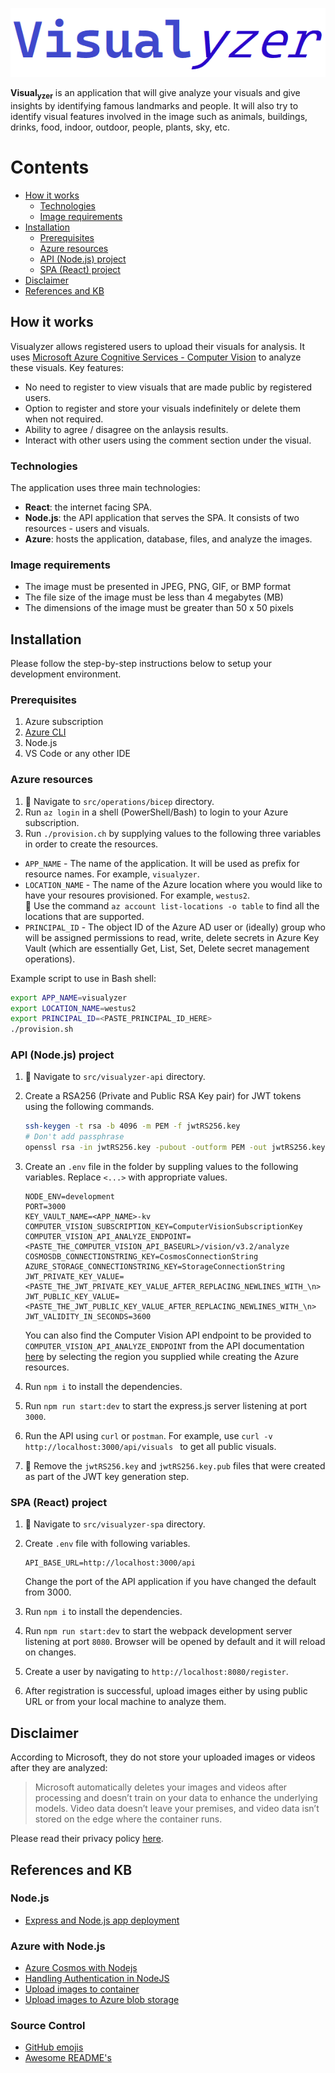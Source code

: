 ![logo](./docs/images/visualyzer-image.png "Visualyzer")

**Visual<sub>yzer</sub>** is an application that will give analyze your visuals and give insights by identifying famous landmarks and people. It will also try to identify visual features involved in the image such as animals, buildings, drinks, food, indoor, outdoor, people, plants, sky, etc.

# Contents

- [How it works](#how-it-works)
  - [Technologies](#technologies)
  - [Image requirements](#image-requirements)
- [Installation](#installation)
  - [Prerequisites](#prerequisites)
  - [Azure resources](#azure-resources)
  - [API (Node.js) project](#api-nodejs-project)
  - [SPA (React) project](#spa-react-project)
- [Disclaimer](#disclaimer)
- [References and KB](#references-and-kb)

## How it works

Visualyzer allows registered users to upload their visuals for analysis. It uses [Microsoft Azure Cognitive Services - Computer Vision](https://docs.microsoft.com/en-gb/azure/cognitive-services/computer-vision/) to analyze these visuals. Key features:

- No need to register to view visuals that are made public by registered users.
- Option to register and store your visuals indefinitely or delete them when not required.
- Ability to agree / disagree on the anlaysis results.
- Interact with other users using the comment section under the visual.

### Technologies

The application uses three main technologies:

- **React**: the internet facing SPA.
- **Node.js**: the API application that serves the SPA. It consists of two resources - users and visuals.
- **Azure**: hosts the application, database, files, and analyze the images.

### Image requirements

- The image must be presented in JPEG, PNG, GIF, or BMP format
- The file size of the image must be less than 4 megabytes (MB)
- The dimensions of the image must be greater than 50 x 50 pixels

## Installation

Please follow the step-by-step instructions below to setup your development environment.

### Prerequisites

1. Azure subscription
1. [Azure CLI](https://docs.microsoft.com/en-us/cli/azure/install-azure-cli)
1. Node.js
1. VS Code or any other IDE

### Azure resources

1. :open_file_folder: Navigate to `src/operations/bicep` directory.
1. Run `az login` in a shell (PowerShell/Bash) to login to your Azure subscription.
1. Run `./provision.ch` by supplying values to the following three variables in order to create the resources.

- `APP_NAME` - The name of the application. It will be used as prefix for resource names. For example, `visualyzer`.
- `LOCATION_NAME` - The name of the Azure location where you would like to have your resoures provisioned. For example, `westus2`.  
  :pushpin: Use the command `az account list-locations -o table` to find all the locations that are supported.
- `PRINCIPAL_ID` - The object ID of the Azure AD user or (ideally) group who will be assigned permissions to read, write, delete secrets in Azure Key Vault (which are essentially Get, List, Set, Delete secret management operations).

Example script to use in Bash shell:

```bash
export APP_NAME=visualyzer
export LOCATION_NAME=westus2
export PRINCIPAL_ID=<PASTE_PRINCIPAL_ID_HERE>
./provision.sh
```

### API (Node.js) project

1. :open_file_folder: Navigate to `src/visualyzer-api` directory.
1. Create a RSA256 (Private and Public RSA Key pair) for JWT tokens using the following commands.

   ```bash
   ssh-keygen -t rsa -b 4096 -m PEM -f jwtRS256.key
   # Don't add passphrase
   openssl rsa -in jwtRS256.key -pubout -outform PEM -out jwtRS256.key.pub
   ```

1. Create an `.env` file in the folder by suppling values to the following variables. Replace `<...>` with appropriate values.

   ```env
   NODE_ENV=development
   PORT=3000
   KEY_VAULT_NAME=<APP_NAME>-kv
   COMPUTER_VISION_SUBSCRIPTION_KEY=ComputerVisionSubscriptionKey
   COMPUTER_VISION_API_ANALYZE_ENDPOINT=<PASTE_THE_COMPUTER_VISION_API_BASEURL>/vision/v3.2/analyze
   COSMOSDB_CONNECTIONSTRING_KEY=CosmosConnectionString
   AZURE_STORAGE_CONNECTIONSTRING_KEY=StorageConnectionString
   JWT_PRIVATE_KEY_VALUE=<PASTE_THE_JWT_PRIVATE_KEY_VALUE_AFTER_REPLACING_NEWLINES_WITH_\n>
   JWT_PUBLIC_KEY_VALUE=<PASTE_THE_JWT_PUBLIC_KEY_VALUE_AFTER_REPLACING_NEWLINES_WITH_\n>
   JWT_VALIDITY_IN_SECONDS=3600
   ```

   You can also find the Computer Vision API endpoint to be provided to `COMPUTER_VISION_API_ANALYZE_ENDPOINT` from the API documentation [here](https://westus.dev.cognitive.microsoft.com/docs/services/computer-vision-v3-2/) by selecting the region you supplied while creating the Azure resources.

1. Run `npm i` to install the dependencies.
1. Run `npm run start:dev` to start the express.js server listening at port `3000`.
1. Run the API using `curl` or `postman`. For example, use `curl -v http://localhost:3000/api/visuals ` to get all public visuals.
1. :bell: Remove the `jwtRS256.key` and `jwtRS256.key.pub` files that were created as part of the JWT key generation step.

### SPA (React) project

1. :open_file_folder: Navigate to `src/visualyzer-spa` directory.
1. Create `.env` file with following variables.

   ```
   API_BASE_URL=http://localhost:3000/api
   ```

   Change the port of the API application if you have changed the default from 3000.

1. Run `npm i` to install the dependencies.
1. Run `npm run start:dev` to start the webpack development server listening at port `8080`. Browser will be opened by default and it will reload on changes.
1. Create a user by navigating to `http://localhost:8080/register`.
1. After registration is successful, upload images either by using public URL or from your local machine to analyze them.

## Disclaimer

According to Microsoft, they do not store your uploaded images or videos after they are analyzed:

> Microsoft automatically deletes your images and videos after processing and doesn’t train on your data to enhance the underlying models. Video data doesn’t leave your premises, and video data isn’t stored on the edge where the container runs.

Please read their privacy policy [here](https://azure.microsoft.com/en-gb/support/legal/cognitive-services-compliance-and-privacy/).

## References and KB

### Node.js

- [Express and Node.js app deployment](https://developer.mozilla.org/en-US/docs/Learn/Server-side/Express_Nodejs/deployment)

### Azure with Node.js

- [Azure Cosmos with Nodejs](https://docs.microsoft.com/en-us/azure/cosmos-db/sql-api-nodejs-application)
- [Handling Authentication in NodeJS](https://codeburst.io/handling-authentication-in-nodejs-express-with-passport-part-3-authentication-and-authorization-8e07d819a113)
- [Upload images to container](https://docs.microsoft.com/en-us/azure/storage/blobs/storage-quickstart-blobs-nodejs#upload-blobs-to-a-container)
- [Upload images to Azure blob storage](https://arjunphp.com/express-js-upload-images-to-azure-blob-storage/)

### Source Control

- [GitHub emojis](https://github.com/ikatyang/emoji-cheat-sheet/blob/master/README.md)
- [Awesome README's](https://github.com/matiassingers/awesome-readme)
